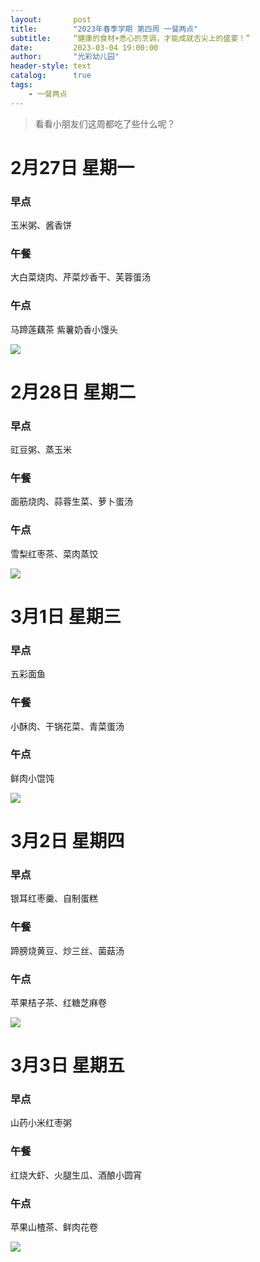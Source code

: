 ```yaml
---
layout:       post
title:        "2023年春季学期 第四周 一餐两点"
subtitle:     “健康的食材+悉心的烹调，才能成就舌尖上的盛宴！”
date:         2023-03-04 19:00:00
author:       "光彩幼儿园"
header-style: text
catalog:      true
tags:
    - 一餐两点
---
```


>   看看小朋友们这周都吃了些什么呢？

# 2月27日 星期一

### 早点

玉米粥、酱香饼

### 午餐

大白菜烧肉、芹菜炒香干、芙蓉蛋汤

### 午点

马蹄莲藕茶 紫薯奶香小馒头

![](/img/in-post/meals/393067f6a00afbabd04e52819ece8d33.jpeg)

# 2月28日 星期二

### 早点

豇豆粥、蒸玉米

### 午餐

面筋烧肉、蒜蓉生菜、萝卜蛋汤

### 午点

雪梨红枣茶、菜肉蒸饺

![](/img/in-post/meals/174367a219972b3e0b09486f2d85fdc8.jpeg)

# 3月1日 星期三

### 早点

五彩面鱼

### 午餐

小酥肉、干锅花菜、青菜蛋汤

### 午点

鲜肉小馄饨

![](/img/in-post/meals/e9c61f32416c22ebc466986c5ca19641.png)

# 3月2日 星期四

### 早点

银耳红枣羹、自制蛋糕

### 午餐

蹄膀烧黄豆、炒三丝、菌菇汤

### 午点

苹果桔子茶、红糖芝麻卷

![](/img/in-post/meals/86126268dfb48d61e9d4a3b92acc2dc4.jpeg)

# 3月3日 星期五

### 早点

山药小米红枣粥

### 午餐

红烧大虾、火腿生瓜、酒酿小圆宵

### 午点

苹果山楂茶、鲜肉花卷

![](/img/in-post/meals/5d6c64164d0add22c7576473ae5255fd.jpeg)
